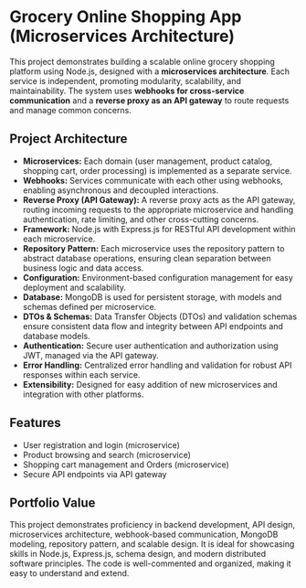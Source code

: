 # Grocery Online Shopping App (Microservices Architecture)

This project demonstrates building a scalable online grocery shopping platform using Node.js, designed with a **microservices architecture**. Each service is independent, promoting modularity, scalability, and maintainability. The system uses **webhooks for cross-service communication** and a **reverse proxy as an API gateway** to route requests and manage common concerns.

## Project Architecture

- **Microservices:** Each domain (user management, product catalog, shopping cart, order processing) is implemented as a separate service.
- **Webhooks:** Services communicate with each other using webhooks, enabling asynchronous and decoupled interactions.
- **Reverse Proxy (API Gateway):** A reverse proxy acts as the API gateway, routing incoming requests to the appropriate microservice and handling authentication, rate limiting, and other cross-cutting concerns.
- **Framework:** Node.js with Express.js for RESTful API development within each microservice.
- **Repository Pattern:** Each microservice uses the repository pattern to abstract database operations, ensuring clean separation between business logic and data access.
- **Configuration:** Environment-based configuration management for easy deployment and scalability.
- **Database:** MongoDB is used for persistent storage, with models and schemas defined per microservice.
- **DTOs & Schemas:** Data Transfer Objects (DTOs) and validation schemas ensure consistent data flow and integrity between API endpoints and database models.
- **Authentication:** Secure user authentication and authorization using JWT, managed via the API gateway.
- **Error Handling:** Centralized error handling and validation for robust API responses within each service.
- **Extensibility:** Designed for easy addition of new microservices and integration with other platforms.

## Features

- User registration and login (microservice)
- Product browsing and search (microservice)
- Shopping cart management and Orders (microservice)
- Secure API endpoints via API gateway

## Portfolio Value

This project demonstrates proficiency in backend development, API design, microservices architecture, webhook-based communication, MongoDB modeling, repository pattern, and scalable design. It is ideal for showcasing skills in Node.js, Express.js, schema design, and modern distributed software principles. The code is well-commented and organized, making it easy to understand and extend.
